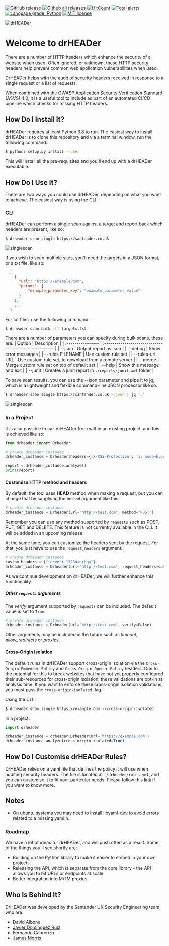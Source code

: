 [![GitHub release](https://img.shields.io/github/release/Santandersecurityresearch/DrHeader.svg)](https://GitHub.com/Santandersecurityresearch/DrHeader/releases/)
[![Github all releases](https://img.shields.io/github/downloads/Santandersecurityresearch/DrHeader/total.svg)](https://GitHub.com/Santandersecurityresearch/DrHeader/releases/)
[![HitCount](https://hits.dwyl.com/Santandersecurityresearch/DrHeader.svg)](https://hits.dwyl.com/Santandersecurityresearch/DrHeader)
[![Total alerts](https://img.shields.io/lgtm/alerts/g/Santandersecurityresearch/DrHeader.svg?logo=lgtm&logoWidth=18)](https://lgtm.com/projects/g/Santandersecurityresearch/DrHeader/alerts/)
[![Language grade: Python](https://img.shields.io/lgtm/grade/python/g/Santandersecurityresearch/DrHeader.svg?logo=lgtm&logoWidth=18)](https://lgtm.com/projects/g/Santandersecurityresearch/DrHeader/context:python)
[![MIT license](https://img.shields.io/badge/license-MIT-brightgreen.svg)](https://opensource.org/licenses/MIT)

![drHEADer](assets/img/hero.png)

# Welcome to drHEADer

There are a number of HTTP headers which enhance the security of a website when used. Often ignored, or unknown, these HTTP security headers help prevent common web application vulnerabilities when used.

DrHEADer helps with the audit of security headers received in response to a single request or a list of requests.

When combined with the OWASP [Application Security Verification Standard](https://github.com/OWASP/ASVS/blob/master/4.0/en/0x22-V14-Config.md) (ASVS) 4.0, it is a useful tool to include as part of an automated CI/CD pipeline which checks for missing HTTP headers.

## How Do I Install It?
drHEADer requires at least Python 3.8 to run. The easiest way to install drHEADer is to clone this repository and via a
terminal window, run the following command:

```sh
$ python3 setup.py install --user
```

This will install all the pre-requisites and you'll end up with a drHEADer executable.

## How Do I Use It?

There are two ways you could use drHEADer, depending on what you want to achieve. The easiest way is using the CLI.

### CLI

drHEADer can perform a single scan against a target and report back which headers are present, like so:

``` console
$ drheader scan single https://santander.co.uk
```
![singlescan](assets/img/drheaderscansingle.png)

If you wish to scan multiple sites, you'll need the targets in a JSON format, or a txt file, like so:

```json
  [
    {
      "url": "https://example.com",
      "params": {
          "example_parameter_key": "example_parameter_value"
      }
    },
    ...
  ]
```

For txt files, use the following command:

```sh
$ drheader scan bulk -ff targets.txt
```

There are a number of parameters you can specify during bulk scans, these are:
| Option            | Description                                            |
| :---------------- | :----------------------------------------------------- |
| --json            | Output report as json                                  |
| --debug           | Show error messages                                    |
| --rules FILENAME  | Use custom rule set                                    |
| --rules-uri URL   | Use custom rule set, to download from a remote server  |
| --merge           | Merge custom rule set on top of default set            |
| --help            | Show this message and exit                             |
| --junit           | Creates a junit report in `./reports/junit.xml` folder |

To save scan results, you can use the --json parameter and pipe it to [jq](https://stedolan.github.io/jq/), which is a lightweight and flexible command-line JSON processor,like so:

```sh
$ drheader scan single https://santander.co.uk --json | jq '.'
```

![singlescan](assets/img/drheaderscansinglejson.png)

### In a Project

It is also possible to call drHEADer from within an existing project, and this is achieved like so:

```python
from drheader import Drheader

# create drheader instance
drheader_instance = Drheader(headers={'X-XSS-Protection': '1; mode=block'})

report = drheader_instance.analyze()
print(report)
```

#### Customize HTTP method and headers

By default, the tool uses **HEAD** method when making a request, but you can change that by supplying the `method` argument like this:

```python
# create drheader instance
drheader_instance = Drheader(url="http://test.com", method="POST")
```

Remember you can use any method supported by `requests` such as POST, PUT, GET and DELETE. This feature is not currently available in the CLI. It will be added in an upcoming release

At the same time, you can customize the headers sent by the request. For that, you just have to use the `request_headers` argument:

```python
# create drheader instance
custom_headers = {"token": "1234aerhga"}
drheader_instance = Drheader(url="http://test.com", request_headers=custom_headers)
```

As we continue development on drHEADer, we will further enhance this functionality.

##### Other `requests` arguments

The _verify_ argument supported by `requests` can be included. The default value is set to `True`.

```python
# create drheader instance
drheader_instance = Drheader(url="http://test.com", verify=False)
```

Other arguments may be included in the future such as _timeout_, *allow_redirects* or _proxies_.

#### Cross-Origin Isolation
The default rules in drHEADer support cross-origin isolation via the `Cross-Origin-Embedder-Policy` and
`Cross-Origin-Opener-Policy` headers. Due to the potential for this to break websites that have not yet properly
configured their sub-resources for cross-origin isolation, these validations are opt-in at analysis time. If you want to
enforce these cross-origin isolation validations, you must pass the `cross-origin-isolated` flag.

Using the CLI:
```shell
$ drheader scan single https://example.com --cross-origin-isolated
```

In a project:
```python
import drheader

drheader_instance = drheader.Drheader(url='https://example.com')
drheader_instance.analyze(cross_origin_isolated=True)
```

## How Do I Customise drHEADer Rules?

DrHEADer relies on a yaml file that defines the policy it will use when auditing security headers. The file is located at `./drheader/rules.yml`, and you can customise it to fit your particular needs. Please follow this [link](RULES.md) if you want to know more.

## Notes

* On ubuntu systems you may need to install libyaml-dev to avoid errors related to a missing yaml.h.

### Roadmap

We have a lot of ideas for drHEADer, and will push often as a result. Some of the things you'll see shortly are:

* Building on the Python library to make it easier to embed in your own projects.
* Releasing the API, which is separate from the core library - the API allows you to hit URLs or endpoints at scale
* Better integration into MiTM proxies.

## Who Is Behind It?

DrHEADer was developed by the Santander UK Security Engineering team, who are:

* David Albone
* [Javier Domínguez Ruiz](https://github.com/javixeneize)
* Fernando Cabrerizo
* [James Morris](https://github.com/actuallyjamez)

